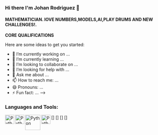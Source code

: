 ### Hi there I'm Johan Rodriguez 👋

#### __MATHEMATICIAN. lOVE NUMBERS,MODELS,AI,PLAY DRUMS AND NEW CHALLENGES!.__



__CORE QUALIFICATIONS__




Here are some ideas to get you started:

- 🔭 I’m currently working on ...
- 🌱 I’m currently learning ...
- 👯 I’m looking to collaborate on ...
- 🤔 I’m looking for help with ...
- 💬 Ask me about ...
- 📫 How to reach me: ...
- 😄 Pronouns: ...
- ⚡ Fun fact: ...
-->

### Languages and Tools:
[<img align ="left" alt ="Python" width="30px" src= "https://encrypted-tbn0.gstatic.com/images?q=tbn:ANd9GcQ7HfvS-uML3qz5yF76LyQBGW9TQpOaB_du5uBhSms0vFtA6g0OhMBe3V0TLPq1NIzaXNI&usqp=CAU"/>]
[<img align ="left" alt ="Python" width="30px" src= "https://docs.microsoft.com/es-es/azure/architecture/data-guide/images/logo_r.svg"/>]
[<img align ="left" alt ="Python" width="50px" src= "https://www.tensorflow.org/resources/images/tf-logo-card-16x9.png?hl=es-419"/>]
[<img align ="left" alt ="Python" width="30px" src= "https://returngis.net/wp-content/uploads/2021/01/GitHub.png"/>]
